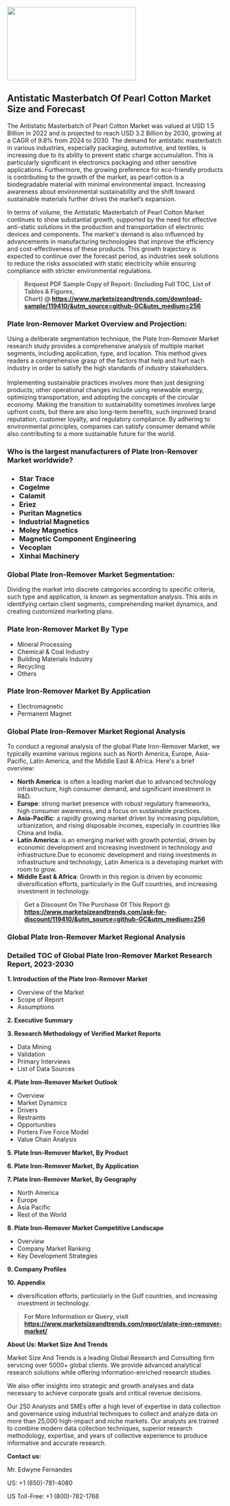 <p><img class="alignnone size-medium wp-image-20088" src="https://ffe5etoiles.com/wp-content/uploads/2024/12/MST1-300x171.png" alt="" width="300" height="171" /></p><h2>Antistatic Masterbatch Of Pearl Cotton Market Size and Forecast</h2><p>The Antistatic Masterbatch of Pearl Cotton Market was valued at USD 1.5 Billion in 2022 and is projected to reach USD 3.2 Billion by 2030, growing at a CAGR of 9.8% from 2024 to 2030. The demand for antistatic masterbatch in various industries, especially packaging, automotive, and textiles, is increasing due to its ability to prevent static charge accumulation. This is particularly significant in electronics packaging and other sensitive applications. Furthermore, the growing preference for eco-friendly products is contributing to the growth of the market, as pearl cotton is a biodegradable material with minimal environmental impact. Increasing awareness about environmental sustainability and the shift toward sustainable materials further drives the market’s expansion. </p><p>In terms of volume, the Antistatic Masterbatch of Pearl Cotton Market continues to show substantial growth, supported by the need for effective anti-static solutions in the production and transportation of electronic devices and components. The market's demand is also influenced by advancements in manufacturing technologies that improve the efficiency and cost-effectiveness of these products. This growth trajectory is expected to continue over the forecast period, as industries seek solutions to reduce the risks associated with static electricity while ensuring compliance with stricter environmental regulations. </p></p><blockquote id="" class=""><strong>Request PDF Sample Copy of Report: (Including Full TOC, List of Tables &amp; Figures, Chart)&nbsp;@&nbsp;<strong><a href="https://www.marketsizeandtrends.com/download-sample/119410/&utm_source=github-GC&utm_medium=256" target="_blank">https://www.marketsizeandtrends.com/download-sample/119410/&utm_source=github-GC&utm_medium=256</a></strong></strong></blockquote><h3 id="" class="">Plate Iron-Remover Market&nbsp;Overview and Projection:</h3><p id="" class="">Using a deliberate segmentation technique, the Plate Iron-Remover Market research study provides a comprehensive analysis of multiple market segments, including application, type, and location. This method gives readers a comprehensive grasp of the factors that help and hurt each industry in order to satisfy the high standards of industry stakeholders. <br /> <br />Implementing sustainable practices involves more than just designing products; other operational changes include using renewable energy, optimizing transportation, and adopting the concepts of the circular economy. Making the transition to sustainability sometimes involves large upfront costs, but there are also long-term benefits, such improved brand reputation, customer loyalty, and regulatory compliance. By adhering to environmental principles, companies can satisfy consumer demand while also contributing to a more sustainable future for the world.</p><h3 id="" class="">Who is the largest manufacturers of&nbsp;Plate Iron-Remover Market worldwide?</h3><h3 class=""><p><ul><li>Star Trace </li><li> Cogelme </li><li> Calamit </li><li> Eriez </li><li> Puritan Magnetics </li><li> Industrial Magnetics </li><li> Moley Magnetics </li><li> Magnetic Component Engineering </li><li> Vecoplan </li><li> Xinhai Machinery</li></ul></p></h3><h3 id="" class="">Global&nbsp;Plate Iron-Remover Market Segmentation:</h3><p id="" class="">Dividing the market into discrete categories according to specific criteria, such type and application, is known as segmentation analysis. This aids in identifying certain client segments, comprehending market dynamics, and creating customized marketing plans.</p><h3 id="" class="">Plate Iron-Remover Market&nbsp;By Type</h3><p><p><ul><li>Mineral Processing</li><li> Chemical & Coal Industry</li><li> Building Materials Industry</li><li> Recycling</li><li> Others</p></li></ul></p></p><h3 id="" class="">Plate Iron-Remover Market&nbsp;By Application</h3><p class=""><p><ul><li>Electromagnetic</li><li> Permanent Magnet</li></ul></p></p><h3 id="" class="">Global Plate Iron-Remover Market Regional Analysis</h3><p id="" class="">To conduct a regional analysis of the global Plate Iron-Remover Market, we typically examine various regions such as North America, Europe, Asia-Pacific, Latin America, and the Middle East &amp; Africa. Here's a brief overview:</p><ul><li><strong>North America</strong>: is often a leading market due to advanced technology infrastructure, high consumer demand, and significant investment in R&amp;D.</li><li><strong>Europe</strong>: strong market presence with robust regulatory frameworks, high consumer awareness, and a focus on sustainable practices.</li><li><strong>Asia-Pacific</strong>: a rapidly growing market driven by increasing population, urbanization, and rising disposable incomes, especially in countries like China and India.</li><li><strong>Latin America</strong>: is an emerging market with growth potential, driven by economic development and increasing investment in technology and infrastructure.Due to economic development and rising investments in infrastructure and technology, Latin America is a developing market with room to grow.</li><li><strong>Middle East &amp; Africa</strong>: Growth in this region is driven by economic diversification efforts, particularly in the Gulf countries, and increasing investment in technology.</li></ul><blockquote id="" class=""><strong>Get a Discount On The Purchase Of This Report @ <strong><a href="https://www.marketsizeandtrends.com/ask-for-discount/119410/&utm_source=github-GC&utm_medium=256" target="_blank">https://www.marketsizeandtrends.com/ask-for-discount/119410/&utm_source=github-GC&utm_medium=256</a></strong></strong></blockquote><h3 id="" class="">Global Plate Iron-Remover Market Regional Analysis</h3><h3 id="" class="">Detailed TOC of Global Plate Iron-Remover Market Research Report, 2023-2030</h3><p id="" class=""><strong>1. Introduction of the Plate Iron-Remover Market</strong></p><ul><li>Overview of the Market</li><li>Scope of Report</li><li>Assumptions</li></ul><p id="" class=""><strong>2. Executive Summary</strong></p><p id="" class=""><strong>3. Research Methodology of Verified Market Reports</strong></p><ul><li>Data Mining</li><li>Validation</li><li>Primary Interviews</li><li>List of Data Sources</li></ul><p id="" class=""><strong>4. Plate Iron-Remover Market Outlook</strong></p><ul><li>Overview</li><li>Market Dynamics</li><li>Drivers</li><li>Restraints</li><li>Opportunities</li><li>Porters Five Force Model</li><li>Value Chain Analysis</li></ul><p id="" class=""><strong>5. Plate Iron-Remover Market, By Product</strong></p><p id="" class=""><strong>6. Plate Iron-Remover Market, By Application</strong></p><p id="" class=""><strong>7. Plate Iron-Remover Market, By Geography</strong></p><ul><li>North America</li><li>Europe</li><li>Asia Pacific</li><li>Rest of the World</li></ul><p id="" class=""><strong>8. Plate Iron-Remover Market Competitive Landscape</strong></p><ul><li>Overview</li><li>Company Market Ranking</li><li>Key Development Strategies</li></ul><p id="" class=""><strong>9. Company Profiles</strong></p><p id="" class=""><strong>10. Appendix</strong></p><ul><li>diversification efforts, particularly in the Gulf countries, and increasing investment in technology.</li></ul><blockquote id="" class=""><strong>For More Information or Query, visit <strong><strong><a href="https://www.marketsizeandtrends.com/report/plate-iron-remover-market/" target="_blank">https://www.marketsizeandtrends.com/report/plate-iron-remover-market/</a></strong></strong></strong></blockquote><p id="" class=""><strong>About Us: Market Size And Trends</strong></p><p id="" class="">Market Size And Trends is a leading Global Research and Consulting firm servicing over 5000+ global clients. We provide advanced analytical research solutions while offering information-enriched research studies.</p><p id="" class="">We also offer insights into strategic and growth analyses and data necessary to achieve corporate goals and critical revenue decisions.</p><p id="" class="">Our 250 Analysts and SMEs offer a high level of expertise in data collection and governance using industrial techniques to collect and analyze data on more than 25,000 high-impact and niche markets. Our analysts are trained to combine modern data collection techniques, superior research methodology, expertise, and years of collective experience to produce informative and accurate research.</p><p id="" class=""><strong>Contact us:</strong></p><p id="" class="">Mr. Edwyne Fernandes</p><p id="" class="">US: +1 (650)-781-4080</p><p id="" class="">US Toll-Free: +1 (800)-782-1768</p>
